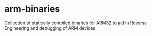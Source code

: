 # arm-binaries
Collection of statically compiled binaries for ARM32 to aid in Reverse Engineering and debugging of ARM devices
